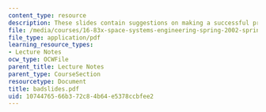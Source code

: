 ```yaml
---
content_type: resource
description: These slides contain suggestions on making a successful presentation.
file: /media/courses/16-83x-space-systems-engineering-spring-2002-spring-2003/1074476566b372c84b64e5378ccbfee2_badslides.pdf
file_type: application/pdf
learning_resource_types:
- Lecture Notes
ocw_type: OCWFile
parent_title: Lecture Notes
parent_type: CourseSection
resourcetype: Document
title: badslides.pdf
uid: 10744765-66b3-72c8-4b64-e5378ccbfee2
---
```

